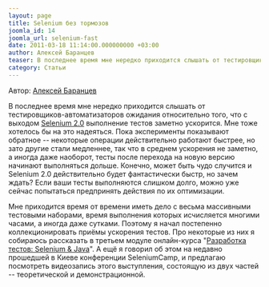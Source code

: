 ```yaml
---
layout: page
title: Selenium без тормозов
joomla_id: 14
joomla_url: selenium-fast
date: 2011-03-18 11:14:00.000000000 +03:00
author: Алексей Баранцев
teaser: В последнее время мне нередко приходится слышать от тестировщиков-автоматизаторов ожидания относительно того, что с выходом Selenium 2.0 выполнение тестов заметно ускорится. Мне тоже хотелось бы на это надеяться. Пока эксперименты показывают обратное -- некоторые операции действительно работают быстрее, но зато другие стали медленнее, так что в среднем ускорения не заметно, а иногда даже наоборот, тесты после перехода на новую версию начинают выполняться дольше. Конечно, может быть чудо случится и Selenium 2.0 действительно будет фантастически быстр, но зачем ждать? Если ваши тесты выполняются слишком долго, можно уже сейчас попытаться предпринять действия по их оптимизации. Я говорил об этом на недавно прошедшей в Киеве конференции SeleniumCamp, и предлагаю посмотреть видеозапись этого выступления, состоящую из двух частей -- теоретической и демонстрационной.
category: Статьи
---
```

<p>Автор: <a href="http://software-testing.ru/about/authors/9-barancev">Алексей Баранцев</a></p>
<p>В последнее время мне нередко приходится слышать от тестировщиков-автоматизаторов ожидания относительно того, что с выходом <a href="http://seleniumhq.org/docs/03_webdriver.html">Selenium 2.0</a> выполнение тестов заметно ускорится. Мне тоже хотелось бы на это надеяться. Пока эксперименты показывают обратное -- некоторые операции действительно работают быстрее, но зато другие стали медленнее, так что в среднем ускорения не заметно, а иногда даже наоборот, тесты после перехода на новую версию начинают выполняться дольше. Конечно, может быть чудо случится и Selenium 2.0 действительно будет фантастически быстр, но зачем ждать? Если ваши тесты выполняются слишком долго, можно уже сейчас попытаться предпринять действия по их оптимизации.</p>
<p>Мне приходится время от времени иметь дело с весьма массивными тестовыми наборами, время выполнения которых исчисляется многими часами, а иногда даже сутками. Поэтому я начал постепенно коллекционировать приёмы ускорения тестов. Про некоторые из них я собираюсь рассказать в третьем модуле онлайн-курса "<a href="http://software-testing.ru/trainings/schedule?&amp;task=3&amp;cid=71">Разработка тестов: Selenium &amp; Java</a>". А ещё я говорил об этом на недавно прошедшей в Киеве конференции SeleniumCamp, и предлагаю посмотреть видеозапись этого выступления, состоящую из двух частей -- теоретической и демонстрационной.</p><p><object width="450" height="254" data="http://static.video.yandex.ru/lite/xpinjection/2g049mr64a.1905/" type="application/x-shockwave-flash"><param name="video" value="http://static.video.yandex.ru/lite/xpinjection/2g049mr64a.1905/" /><param name="allowFullScreen" value="true" /><param name="scale" value="noscale" /><param name="src" value="http://static.video.yandex.ru/lite/xpinjection/2g049mr64a.1905/" /><param name="allowfullscreen" value="true" /> </object></p>
<p><object width="450" height="254" data="http://static.video.yandex.ru/lite/xpinjection/hx1rrzweu5.1612/" type="application/x-shockwave-flash"><param name="video" value="http://static.video.yandex.ru/lite/xpinjection/hx1rrzweu5.1612/" /><param name="allowFullScreen" value="true" /><param name="scale" value="noscale" /><param name="src" value="http://static.video.yandex.ru/lite/xpinjection/hx1rrzweu5.1612/" /><param name="allowfullscreen" value="true" /> </object></p>
